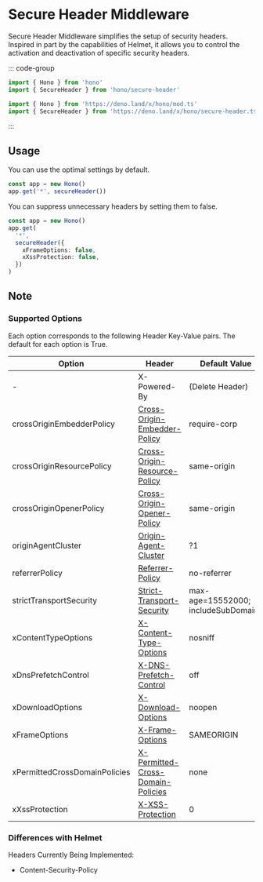 # Secure Header Middleware

Secure Header Middleware simplifies the setup of security headers. Inspired in part by the capabilities of Helmet, it allows you to control the activation and deactivation of specific security headers.

::: code-group

```ts [npm]
import { Hono } from 'hono'
import { SecureHeader } from 'hono/secure-header'
```

```ts [Deno]
import { Hono } from 'https://deno.land/x/hono/mod.ts'
import { SecureHeader } from 'https://deno.land/x/hono/secure-header.ts'
```

:::

## Usage

You can use the optimal settings by default.

```ts
const app = new Hono()
app.get('*', secureHeader())
```

You can suppress unnecessary headers by setting them to false.

```ts
const app = new Hono()
app.get(
  '*',
  secureHeader({
    xFrameOptions: false,
    xXssProtection: false,
  })
)
```

## Note

### Supported Options
Each option corresponds to the following Header Key-Value pairs. The default for each option is True.


| Option                          | Header                                                                                          | Default Value                              |
|---------------------------------|-------------------------------------------------------------------------------------------------|--------------------------------------------|
| -                               | X-Powered-By | (Delete Header) |
| crossOriginEmbedderPolicy       | [Cross-Origin-Embedder-Policy](https://developer.mozilla.org/docs/Web/HTTP/Headers/Cross-Origin-Embedder-Policy)   | require-corp                                |
| crossOriginResourcePolicy       | [Cross-Origin-Resource-Policy](https://developer.mozilla.org/en-US/docs/Web/HTTP/Headers/Cross-Origin-Resource-Policy) | same-origin |
| crossOriginOpenerPolicy         | [Cross-Origin-Opener-Policy](https://developer.mozilla.org/en-US/docs/Web/HTTP/Headers/Cross-Origin-Opener-Policy) | same-origin |
| originAgentCluster              | [Origin-Agent-Cluster](https://developer.mozilla.org/en-US/docs/Web/HTTP/Headers/Origin-Agent-Cluster) | ?1 |
| referrerPolicy                  | [Referrer-Policy](https://developer.mozilla.org/en-US/docs/Web/HTTP/Headers/Referrer-Policy) | no-referrer |
| strictTransportSecurity         | [Strict-Transport-Security](https://developer.mozilla.org/en-US/docs/Web/HTTP/Headers/Strict-Transport-Security) | max-age=15552000; includeSubDomains |
| xContentTypeOptions             | [X-Content-Type-Options](https://developer.mozilla.org/en-US/docs/Web/HTTP/Headers/X-Content-Type-Options) | nosniff |
| xDnsPrefetchControl             | [X-DNS-Prefetch-Control](https://developer.mozilla.org/en-US/docs/Web/HTTP/Headers/X-DNS-Prefetch-Control) | off |
| xDownloadOptions                | [X-Download-Options](https://developer.mozilla.org/en-US/docs/Web/HTTP/Headers/X-Download-Options) | noopen |
| xFrameOptions                   | [X-Frame-Options](https://developer.mozilla.org/en-US/docs/Web/HTTP/Headers/X-Frame-Options) | SAMEORIGIN |
| xPermittedCrossDomainPolicies   | [X-Permitted-Cross-Domain-Policies](https://developer.mozilla.org/en-US/docs/Web/HTTP/Headers/X-Permitted-Cross-Domain-Policies) | none |
| xXssProtection                  | [X-XSS-Protection](https://developer.mozilla.org/en-US/docs/Web/HTTP/Headers/X-XSS-Protection) | 0 |

### Differences with Helmet
Headers Currently Being Implemented:

- Content-Security-Policy